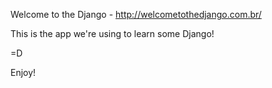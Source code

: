 Welcome to the Django - http://welcometothedjango.com.br/

This is the app we're using to learn some Django!

=D

Enjoy!